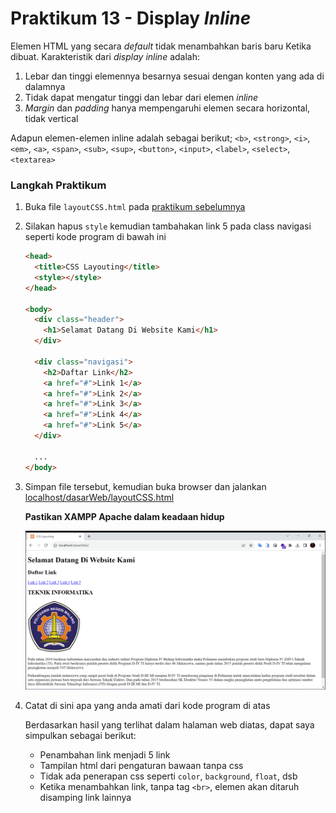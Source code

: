 # Praktikum 13 - Display _Inline_

Elemen HTML yang secara _default_ tidak menambahkan baris baru Ketika dibuat. Karakteristik dari _display inline_ adalah:

1. Lebar dan tinggi elemennya besarnya sesuai dengan konten yang ada di dalamnya
2. Tidak dapat mengatur tinggi dan lebar dari elemen _inline_
3. _Margin_ dan _padding_ hanya mempengaruhi elemen secara horizontal, tidak vertical

Adapun elemen-elemen inline adalah sebagai berikut; `<b>`, `<strong>`, `<i>`, `<em>`, `<a>`, `<span>`, `<sub>`, `<sup>`, `<button>`, `<input>`, `<label>`, `<select>`, `<textarea>`

### Langkah Praktikum

1.  Buka file `layoutCSS.html` pada [praktikum sebelumnya](/css/praktikum12/dasarWeb/layoutCSS.html)
2.  Silakan hapus `style` kemudian tambahakan link 5 pada class navigasi seperti kode program di bawah ini

    ```html
    <head>
      <title>CSS Layouting</title>
      <style></style>
    </head>

    <body>
      <div class="header">
        <h1>Selamat Datang Di Website Kami</h1>
      </div>

      <div class="navigasi">
        <h2>Daftar Link</h2>
        <a href="#">Link 1</a>
        <a href="#">Link 2</a>
        <a href="#">Link 3</a>
        <a href="#">Link 4</a>
        <a href="#">Link 5</a>
      </div>

      ...
    </body>
    ```

3.  Simpan file tersebut, kemudian buka browser dan jalankan [localhost/dasarWeb/layoutCSS.html](http://localhost/dasarWeb/layoutCSS.html)

    **Pastikan XAMPP Apache dalam keadaan hidup**

    ![layoutCSS.html](/css/img/praktikum13/layoutCSS3.png)

4.  Catat di sini apa yang anda amati dari kode program di atas

    Berdasarkan hasil yang terlihat dalam halaman web diatas, dapat saya simpulkan sebagai berikut:

    - Penambahan link menjadi 5 link
    - Tampilan html dari pengaturan bawaan tanpa css
    - Tidak ada penerapan css seperti `color`, `background`, `float`, dsb
    - Ketika menambahkan link, tanpa tag `<br>`, elemen akan ditaruh disamping link lainnya
